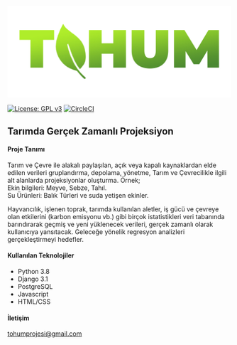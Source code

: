 ![tohum_logo](/resources/tohum_logo.jpg)

   [![License: GPL v3](https://img.shields.io/badge/License-GPLv3-blue.svg)](https://www.gnu.org/licenses/gpl-3.0)
   [![CircleCI](https://circleci.com/gh/bil372-tohum/Bil372_TOHUM.svg?style=svg&circle-token=5a094cf121f05a8333ef0038fe7f8341bb2dd185)](https://circleci.com/gh/bil372-tohum/Bil372_TOHUM)


<h2>Tarımda Gerçek Zamanlı Projeksiyon </h2>

<h4> Proje Tanımı </h4>

<p> 
Tarım ve Çevre ile alakalı paylaşılan, açık veya kapalı kaynaklardan elde edilen verileri gruplandırma, depolama, yönetme, Tarım ve Çevrecilikle ilgili alt alanlarda projeksiyonlar oluşturma. Örnek;
<br>Ekin bilgileri: Meyve, Sebze, Tahıl.
<br>Su Ürünleri: Balık Türleri ve suda yetişen ekinler.
</p>
<p>
Hayvancılık, işlenen toprak, tarımda kullanılan aletler, iş gücü ve çevreye olan etkilerini (karbon emisyonu vb.) gibi birçok istatistikleri veri tabanında barındırarak geçmiş ve yeni yüklenecek verileri, gerçek zamanlı olarak kullanıcıya yansıtacak. Geleceğe yönelik regresyon analizleri gerçekleştirmeyi hedefler. 
</p>


<h4> Kullanılan Teknolojiler </h4>
<ul>
<li>Python 3.8</li> 
<li>Django 3.1</li>
<li>PostgreSQL</li>
<li>Javascript</li>
<li>HTML/CSS</li>
</ul>


<h4> İletişim </h4>

<a href = "tohumprojesi@gmail.com">tohumprojesi@gmail.com</a>
